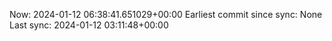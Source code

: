 Now: 2024-01-12 06:38:41.651029+00:00 Earliest commit since sync: None Last sync: 2024-01-12 03:11:48+00:00
